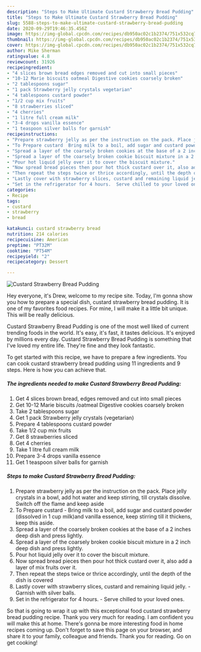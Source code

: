 ```yaml
---
description: "Steps to Make Ultimate Custard Strawberry Bread Pudding"
title: "Steps to Make Ultimate Custard Strawberry Bread Pudding"
slug: 5588-steps-to-make-ultimate-custard-strawberry-bread-pudding
date: 2020-09-29T19:46:35.456Z
image: https://img-global.cpcdn.com/recipes/db950ac02c1b2374/751x532cq70/custard-strawberry-bread-pudding-recipe-main-photo.jpg
thumbnail: https://img-global.cpcdn.com/recipes/db950ac02c1b2374/751x532cq70/custard-strawberry-bread-pudding-recipe-main-photo.jpg
cover: https://img-global.cpcdn.com/recipes/db950ac02c1b2374/751x532cq70/custard-strawberry-bread-pudding-recipe-main-photo.jpg
author: Mike Sherman
ratingvalue: 4.8
reviewcount: 31926
recipeingredient:
- "4 slices brown bread edges removed and cut into small pieces"
- "10-12 Marie biscuits oatmeal Digestive cookies coarsely broken"
- "2 tablespoons sugar"
- "1 pack Strawberry jelly crystals vegetarian"
- "4 tablespoons custard powder"
- "1/2 cup mix fruits"
- "8 strawberries sliced"
- "4 cherries"
- "1 litre full cream milk"
- "3-4 drops vanilla essence"
- "1 teaspoon silver balls for garnish"
recipeinstructions:
- "Prepare strawberry jelly as per the instruction on the pack. Place jelly crystals in a bowl, add hot water and keep stirring, till crystals dissolve. Switch off the flame and keep aside"
- "To Prepare custard  Bring milk to a boil, add sugar and custard powder (dissolved in 1 cup milk)and vanilla essence, keep stirring till it thickens, keep this aside."
- "Spread a layer of the coarsely broken cookies at the base of a 2 inches deep dish and press lightly."
- "Spread a layer of the coarsely broken cookie biscuit mixture in a 2 inch deep dish and press lightly."
- "Pour hot liquid jelly over it to cover the biscuit mixture."
- "Now spread bread pieces then pour hot thick custard over it, also add a layer of mix fruits over it."
- "Then repeat the steps twice or thrice accordingly, until the depth of the dish is covered"
- "Lastly cover with strawberry slices, custard and remaining liquid jelly.  Garnish with silver balls."
- "Set in the refrigerator for 4 hours.  Serve chilled to your loved ones."
categories:
- Recipe
tags:
- custard
- strawberry
- bread

katakunci: custard strawberry bread 
nutrition: 214 calories
recipecuisine: American
preptime: "PT32M"
cooktime: "PT54M"
recipeyield: "2"
recipecategory: Dessert

---
```



![Custard Strawberry Bread Pudding](https://img-global.cpcdn.com/recipes/db950ac02c1b2374/751x532cq70/custard-strawberry-bread-pudding-recipe-main-photo.jpg)

Hey everyone, it's Drew, welcome to my recipe site. Today, I'm gonna show you how to prepare a special dish, custard strawberry bread pudding. It is one of my favorites food recipes. For mine, I will make it a little bit unique. This will be really delicious.

Custard Strawberry Bread Pudding is one of the most well liked of current trending foods in the world. It's easy, it's fast, it tastes delicious. It's enjoyed by millions every day. Custard Strawberry Bread Pudding is something that I've loved my entire life. They're fine and they look fantastic.




To get started with this recipe, we have to prepare a few ingredients. You can cook custard strawberry bread pudding using 11 ingredients and 9 steps. Here is how you can achieve that.

<!--inarticleads1-->

##### The ingredients needed to make Custard Strawberry Bread Pudding:

1. Get 4 slices brown bread, edges removed and cut into small pieces
1. Get 10-12 Marie biscuits /oatmeal Digestive cookies coarsely broken
1. Take 2 tablespoons sugar
1. Get 1 pack Strawberry jelly crystals (vegetarian)
1. Prepare 4 tablespoons custard powder
1. Take 1/2 cup mix fruits
1. Get 8 strawberries sliced
1. Get 4 cherries
1. Take 1 litre full cream milk
1. Prepare 3-4 drops vanilla essence
1. Get 1 teaspoon silver balls for garnish




<!--inarticleads2-->

##### Steps to make Custard Strawberry Bread Pudding:

1. Prepare strawberry jelly as per the instruction on the pack. Place jelly crystals in a bowl, add hot water and keep stirring, till crystals dissolve. Switch off the flame and keep aside
1. To Prepare custard  - Bring milk to a boil, add sugar and custard powder (dissolved in 1 cup milk)and vanilla essence, keep stirring till it thickens, keep this aside.
1. Spread a layer of the coarsely broken cookies at the base of a 2 inches deep dish and press lightly.
1. Spread a layer of the coarsely broken cookie biscuit mixture in a 2 inch deep dish and press lightly.
1. Pour hot liquid jelly over it to cover the biscuit mixture.
1. Now spread bread pieces then pour hot thick custard over it, also add a layer of mix fruits over it.
1. Then repeat the steps twice or thrice accordingly, until the depth of the dish is covered
1. Lastly cover with strawberry slices, custard and remaining liquid jelly.  - Garnish with silver balls.
1. Set in the refrigerator for 4 hours.  - Serve chilled to your loved ones.




So that is going to wrap it up with this exceptional food custard strawberry bread pudding recipe. Thank you very much for reading. I am confident you will make this at home. There's gonna be more interesting food in home recipes coming up. Don't forget to save this page on your browser, and share it to your family, colleague and friends. Thank you for reading. Go on get cooking!

